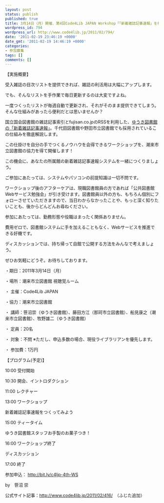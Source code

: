 ```yaml
---
layout: post
status: publish
published: true
title: 3月14日（月）開催、第4回Code4Lib JAPAN Workshop「「新着雑誌記事速報」を作ってみよう！－RSSを活用した図書館サービス作成講座－」、参加申込を開始
wordpress_id: 794
wordpress_url: http://www.code4lib.jp/2011/02/794/
date: '2011-02-19 23:46:19 +0000'
date_gmt: '2011-02-19 14:46:19 +0000'
categories:
- 参加募集
tags: []
comments: []
---
```

<div class="section">
<p>【実施概要】</p>
<p>受入雑誌の目次リストを提供できれば、雑誌の利活用は大幅にアップします。</p>
<p>でも、そんなリストを手作業で毎日更新するのは大変ですよね。</p>
<p>一度つくったリストが毎週自動で更新され、それがそのまま提供できてしまう。そんな仕組みがあったら便利だとは思いませんか？</p>
<p>国立国会図書館の雑誌記事索引とfujisan.co.jpのRSSを利用した、<a href="http://www.lib-yuki.net/room_ad/sokuhou/main.html" target="_blank">ゆうき図書館の「新着雑誌記事速報」</a>。千代田図書館や野田市立図書館でも採用されているこの仕組みを徹底解説します。</p>
<p>この仕掛けを自分の手でつくるノウハウを会得できるワークショップを、潮来市立図書館の協力を得て開催します！</p>
<p>この機会に、あなたの所属館の新着雑誌記事速報システムを一緒につくりましょう。</p>
<p>ご参加にあたっては、システムやパソコンの前提知識は一切不問です。</p>
<p>ワークショップ後のアフターケアは、現職図書館員の方であれば「公共図書館Webサービス勉強会」が引き受けます。図書館員以外の方も、もちろん個別にフォローさせていただきますので、当日わからなかったことや、もっと深く知りたいことも、後からどんどんお尋ねください。</p>
<p>参加にあたっては、勤務形態や役職はまったく関係ありません。</p>
<p>費用ゼロで、図書館システムに手を加えることもなく、Webサービスを推進できる好機です。</p>
<p>ディスカッションでは、持ち帰って自館で公開する方法をみんなで考えましょう。</p>
<p>ぜひお気軽にどうぞ。お待ちしております。</p>
<p>・期日：2011年3月14日（月）</p>
<p>・場所：潮来市立図書館 視聴覚ルーム</p>
<p>・ 主催：Code4Lib JAPAN</p>
<p>・協力：潮来市立図書館</p>
<p>・ 講師：笹沼崇（ゆうき図書館）、藤田方江（那珂市立図書館）、船見康之（潮来市立図書館）、牧野雄二（ゆうき図書館）</p>
<p>・ 定員：20名</p>
<p>・ 対象：不問 ※ただし、申込多数の場合、現役ライブラリアンを優先します。</p>
<p>・ 参加費：1万円</p>
<p>【プログラム(予定)】</p>
<p>10:00 受付開始</p>
<p>10:30 開会、イントロダクション</p>
<p>11:00 レクチャー</p>
<p>13:00 ワークショップ</p>
<p>新着雑誌記事速報をつくってみよう</p>
<p>15:00 ティータイム</p>
<p>ゆうき図書館スタッフお手製のお菓子つき！</p>
<p>16:00 ワークショップ終了</p>
<p>ディスカッション</p>
<p>17:00 終了</p>
<p>参加申込： <a href="http://bit.ly/c4ljp-4th-WS" target="_blank">http://bit.ly/c4ljp-4th-WS</a></p>
<p>by　笹沼 崇</p>
<p>公式サイト記事：<a href="http://www.code4lib.jp/2011/02/416/" target="_blank">http://www.code4lib.jp/2011/02/416/</a>　（ふじた追加）</p>
</div>
